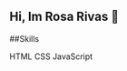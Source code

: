 ## Hi, Im Rosa Rivas 👋
##Skills
<!-- Iconos de Font Awesome -->
<i class="fab fa-html5"></i> HTML
<i class="fab fa-css3-alt"></i> CSS
<i class="fab fa-js"></i> JavaScript
<!--
**RosyRivas/RosyRivas** is a ✨ _special_ ✨ repository because its `README.md` (this file) appears on your GitHub profile.

Here are some ideas to get you started:

- 🔭 I’m currently working on ...
- 🌱 I’m currently learning ...
- 👯 I’m looking to collaborate on ...
- 🤔 I’m looking for help with ...
- 💬 Ask me about ...
- 📫 How to reach me: ...
- 😄 Pronouns: ...
- ⚡ Fun fact: ...
-->

